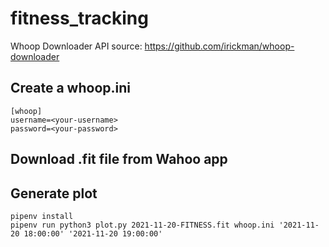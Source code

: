 # fitness_tracking

Whoop Downloader API source: https://github.com/irickman/whoop-downloader

## Create a whoop.ini 
```
[whoop]
username=<your-username>
password=<your-password>
```

## Download .fit file from Wahoo app

## Generate plot
```
pipenv install
pipenv run python3 plot.py 2021-11-20-FITNESS.fit whoop.ini '2021-11-20 18:00:00' '2021-11-20 19:00:00'
```
